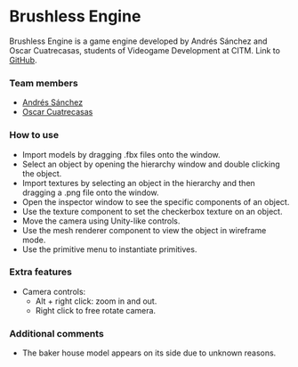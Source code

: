 # Brushless Engine
Brushless Engine is a game engine developed by Andrés Sánchez and Oscar Cuatrecasas, students of Videogame Development at CITM. Link to [GitHub](https://github.com/OCA99/BrushlessEngine).

### Team members
- [Andrés Sánchez](https://github.com/andreusama)
- [Oscar Cuatrecasas](https://github.com/oca99)

### How to use
- Import models by dragging .fbx files onto the window.
- Select an object by opening the hierarchy window and double clicking the object.
- Import textures by selecting an object in the hierarchy and then dragging a .png file onto the window.
- Open the inspector window to see the specific components of an object.
- Use the texture component to set the checkerbox texture on an object.
- Move the camera using Unity-like controls.
- Use the mesh renderer component to view the object in wireframe mode.
- Use the primitive menu to instantiate primitives.

### Extra features
- Camera controls:
  - Alt + right click: zoom in and out.
  - Right click to free rotate camera.

### Additional comments
- The baker house model appears on its side due to unknown reasons.
